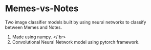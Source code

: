 # Memes-vs-Notes

Two image classifier models built by using neural networks to classify between Memes and Notes.
1. Made using numpy. </ br>
2. Convolutional Neural Network model using pytorch framework.
